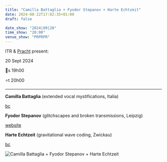 ```yaml
---
title: "Camilla Battaglia + Fyodor Stepanov + Harte Echtzeit"
date: 2024-08-22T17:02:35+01:00
draft: false

date_show: "2024|09|20"
time_show: "20:00"
venue_show: "PRPRPR"
---
```


ITR & [Pracht](https://pracht-ev.net) present:

20 Sept 2024

🚪s 19h00

⭐t 20h00

---

**Camilla Battaglia** (extended vocal mystifications, Italia)

[bc](https://camillabattaglia.bandcamp.com/)

**Fyodor Stepanov** (glitchscapes and broken transmissions, Leipzig)

[website](http://fyodorstepanov.tilda.ws/)

**Harte Echtzeit** (gravitational wave coding, Zwickau)

[bc](https://callitanythingrecords.bandcamp.com/album/ji-k-kan)

![Camilla Battaglia + Fyodor Stepanov + Harte Echtzeit](../../posters/2024-09-20.webp)
